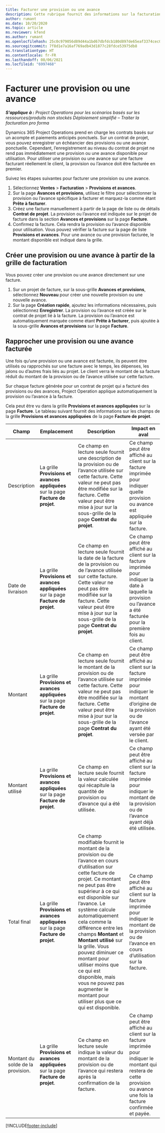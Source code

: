 ```yaml
---
title: Facturer une provision ou une avance
description: Cette rubrique fournit des informations sur la facturation d’une provision ou d’une avance dans Project Operations.
author: rumant
ms.date: 10/20/2020
ms.topic: article
ms.reviewer: kfend
ms.author: rumant
ms.openlocfilehash: 25c0c979056d89d44a1bd67dbfdcb180d897de65eaf3374cec0a2dc73c4e3568
ms.sourcegitcommit: 7f8d1e7a16af769adb43d1877c28fdce53975db8
ms.translationtype: HT
ms.contentlocale: fr-FR
ms.lasthandoff: 08/06/2021
ms.locfileid: "6997468"
---
```

# <a name="invoice-a-retainer-or-an-advance"></a>Facturer une provision ou une avance

_**S’applique à :** Project Operations pour les scénarios basés sur les ressources/produits non stockés Déploiement simplifié – Traiter la facturation pro forma_

Dynamics 365 Project Operations prend en charge les contrats basés sur un acompte et paiements anticipés ponctuels. Sur un contrat de projet, vous pouvez enregistrer un échéancier des provisions ou une avance ponctuelle. Cependant, l’enregistrement au niveau du contrat de projet ne rend pas immédiatement une provision ou une avance disponible pour utilisation. Pour utiliser une provision ou une avance sur une facture facturant réellement le client, la provision ou l’avance doit être facturée en premier.

Suivez les étapes suivantes pour facturer une provision ou une avance.

1. Sélectionnez **Ventes** > **Facturation** > **Provisions et avances**. 
2. Sur la page **Avances et provisions**, utilisez le filtre pour sélectionner la provision ou l’avance spécifique à facturer et marquez-la comme étant **Prête à facturer**.
3. Créez une facture manuellement à partir de la page de liste ou de détails **Contrat de projet**. La provision ou l’avance est indiquée sur le projet de facture dans la section **Avances et provisions** sur la page **Facture**.
4. Confirmez la facture. Cela rendra la provision ou l’avance disponible pour utilisation. Vous pouvez vérifier la facture sur la page de liste **Provisions et avances**. Pour une avance ou une provision facturée, le montant disponible est indiqué dans la grille.

## <a name="create-a-retainer-or-advance-from-the-invoice-grid"></a>Créer une provision ou une avance à partir de la grille de facturation

Vous pouvez créer une provision ou une avance directement sur une facture.

1. Sur un projet de facture, sur la sous-grille **Avances et provisions**, sélectionnez **Nouveau** pour créer une nouvelle provision ou une nouvelle avance. 
2. Sur la page **Création rapide**, ajoutez les informations nécessaires, puis sélectionnez **Enregistrer**. La provision ou l’avance est créée sur le contrat de projet lié à la facture. La provision ou l’avance est automatiquement marquée comme étant **Prête à facturer**, puis ajoutée à la sous-grille **Avances et provisions** sur la page **Facture**.

## <a name="reconcile-an-invoiced-retainer-or-advance"></a>Rapprocher une provision ou une avance facturée

Une fois qu’une provision ou une avance est facturée, ils peuvent être utilisés ou rapprochés sur une facture avec le temps, les dépenses, les jalons ou d’autres frais liés au projet. Le client verra le montant de sa facture réduit du montant de la provision ou de l’avance utilisée sur cette facture.

Sur chaque facture générée pour un contrat de projet qui a facturé des provisions ou des avances, Project Operation applique automatiquement la provision ou l’avance à la facture.

Cela peut être vu dans la grille **Provisions et avances appliquées** sur la page **Facture**. Le tableau suivant fournit des informations sur les champs de la grille **Provisions et avances appliquées** de la page **Facture de projet**.

| Champ | Emplacement | Description | Impact en aval |
| --- | --- | --- | --- |
| Description | La grille **Provisions et avances appliquées** sur la page **Facture de projet**. |Ce champ en lecture seule fournit une description de la provision ou de l’avance utilisée sur cette facture. Cette valeur ne peut pas être modifiée sur la facture. Cette valeur peut être mise à jour sur la sous-grille de la page **Contrat du projet**. | Ce champ peut être affiché au client sur la facture imprimée pour indiquer quelle provision ou avance est appliquée sur la facture. |
| Date de livraison | La grille **Provisions et avances appliquées** sur la page **Facture de projet**.  | Ce champ en lecture seule fournit la date de la facture de la provision ou de l’avance utilisée sur cette facture. Cette valeur ne peut pas être modifiée sur la facture. Cette valeur peut être mise à jour sur la sous-grille de la page **Contrat du projet**. | Ce champ peut être affiché au client sur la facture imprimée pour indiquer la date à laquelle la provision ou l’avance a été facturée pour la première fois au client. |
| Montant | La grille **Provisions et avances appliquées** sur la page **Facture de projet**.  | Ce champ en lecture seule fournit le montant de la provision ou de l’avance utilisée sur cette facture. Cette valeur ne peut pas être modifiée sur la facture. Cette valeur peut être mise à jour sur la sous-grille de la page **Contrat du projet**. | Ce champ peut être affiché au client sur la facture imprimée pour indiquer le montant d’origine de la provision ou de l’avance ayant été versée par le client. |
| Montant utilisé | La grille **Provisions et avances appliquées** sur la page **Facture de projet**.  | Ce champ en lecture seule fournit la valeur calculée qui récapitule la quantité de provision ou d’avance qui a été utilisée. | Ce champ peut être affiché au client sur la facture imprimée pour indiquer le montant de la provision ou de l’avance ayant déjà été utilisée. |
| Total final | La grille **Provisions et avances appliquées** sur la page **Facture de projet**.  | Ce champ modifiable fournit le montant de la provision ou de l’avance en cours d’utilisation sur cette facture de projet. Ce montant ne peut pas être supérieur à ce qui est disponible sur l’avance. Le système calcule automatiquement cela comme la différence entre les champs **Montant** et **Montant utilisé** sur la grille. Vous pouvez diminuer ce montant pour utiliser moins que ce qui est disponible, mais vous ne pouvez pas augmenter le montant pour utiliser plus que ce qui est disponible. | Ce champ peut être affiché au client sur la facture imprimée pour indiquer le montant de la provision ou de l’avance en cours d’utilisation sur la facture. |
| Montant du solde de la provision. | La grille **Provisions et avances appliquées** sur la page **Facture de projet**.  | Ce champ en lecture seule indique la valeur du montant de la provision ou de l’avance qui restera après la confirmation de la facture. | Ce champ peut être affiché au client sur la facture imprimée pour indiquer le montant qui restera de cette provision ou avance une fois la facture confirmée et payée. |


[!INCLUDE[footer-include](../../includes/footer-banner.md)]